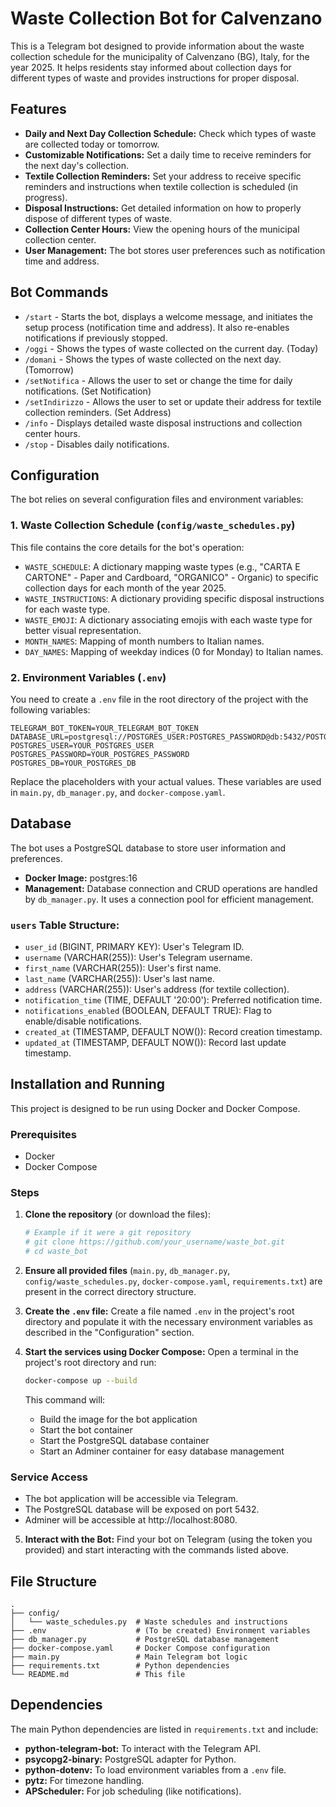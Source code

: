 # Waste Collection Bot for Calvenzano

This is a Telegram bot designed to provide information about the waste collection schedule for the municipality of Calvenzano (BG), Italy, for the year 2025. It helps residents stay informed about collection days for different types of waste and provides instructions for proper disposal.

## Features

- **Daily and Next Day Collection Schedule:** Check which types of waste are collected today or tomorrow.
- **Customizable Notifications:** Set a daily time to receive reminders for the next day's collection.
- **Textile Collection Reminders:** Set your address to receive specific reminders and instructions when textile collection is scheduled (in progress).
- **Disposal Instructions:** Get detailed information on how to properly dispose of different types of waste.
- **Collection Center Hours:** View the opening hours of the municipal collection center.
- **User Management:** The bot stores user preferences such as notification time and address.

## Bot Commands

- `/start` - Starts the bot, displays a welcome message, and initiates the setup process (notification time and address). It also re-enables notifications if previously stopped.
- `/oggi` - Shows the types of waste collected on the current day. (Today)
- `/domani` - Shows the types of waste collected on the next day. (Tomorrow)
- `/setNotifica` - Allows the user to set or change the time for daily notifications. (Set Notification)
- `/setIndirizzo` - Allows the user to set or update their address for textile collection reminders. (Set Address)
- `/info` - Displays detailed waste disposal instructions and collection center hours.
- `/stop` - Disables daily notifications.

## Configuration

The bot relies on several configuration files and environment variables:

### 1. Waste Collection Schedule (`config/waste_schedules.py`)

This file contains the core details for the bot's operation:

- `WASTE_SCHEDULE`: A dictionary mapping waste types (e.g., "CARTA E CARTONE" - Paper and Cardboard, "ORGANICO" - Organic) to specific collection days for each month of the year 2025.
- `WASTE_INSTRUCTIONS`: A dictionary providing specific disposal instructions for each waste type.
- `WASTE_EMOJI`: A dictionary associating emojis with each waste type for better visual representation.
- `MONTH_NAMES`: Mapping of month numbers to Italian names.
- `DAY_NAMES`: Mapping of weekday indices (0 for Monday) to Italian names.

### 2. Environment Variables (`.env`)

You need to create a `.env` file in the root directory of the project with the following variables:

```env
TELEGRAM_BOT_TOKEN=YOUR_TELEGRAM_BOT_TOKEN
DATABASE_URL=postgresql://POSTGRES_USER:POSTGRES_PASSWORD@db:5432/POSTGRES_DB
POSTGRES_USER=YOUR_POSTGRES_USER
POSTGRES_PASSWORD=YOUR_POSTGRES_PASSWORD
POSTGRES_DB=YOUR_POSTGRES_DB
```

Replace the placeholders with your actual values. These variables are used in `main.py`, `db_manager.py`, and `docker-compose.yaml`.

## Database

The bot uses a PostgreSQL database to store user information and preferences.

- **Docker Image:** postgres:16
- **Management:** Database connection and CRUD operations are handled by `db_manager.py`. It uses a connection pool for efficient management.

### `users` Table Structure:

- `user_id` (BIGINT, PRIMARY KEY): User's Telegram ID.
- `username` (VARCHAR(255)): User's Telegram username.
- `first_name` (VARCHAR(255)): User's first name.
- `last_name` (VARCHAR(255)): User's last name.
- `address` (VARCHAR(255)): User's address (for textile collection).
- `notification_time` (TIME, DEFAULT '20:00'): Preferred notification time.
- `notifications_enabled` (BOOLEAN, DEFAULT TRUE): Flag to enable/disable notifications.
- `created_at` (TIMESTAMP, DEFAULT NOW()): Record creation timestamp.
- `updated_at` (TIMESTAMP, DEFAULT NOW()): Record last update timestamp.

## Installation and Running

This project is designed to be run using Docker and Docker Compose.

### Prerequisites

- Docker
- Docker Compose

### Steps

1. **Clone the repository** (or download the files):

   ```bash
   # Example if it were a git repository
   # git clone https://github.com/your_username/waste_bot.git
   # cd waste_bot
   ```

2. **Ensure all provided files** (`main.py`, `db_manager.py`, `config/waste_schedules.py`, `docker-compose.yaml`, `requirements.txt`) are present in the correct directory structure.

3. **Create the `.env` file:**
   Create a file named `.env` in the project's root directory and populate it with the necessary environment variables as described in the "Configuration" section.

4. **Start the services using Docker Compose:**
   Open a terminal in the project's root directory and run:

   ```bash
   docker-compose up --build
   ```

   This command will:
   - Build the image for the bot application
   - Start the bot container
   - Start the PostgreSQL database container
   - Start an Adminer container for easy database management

### Service Access

- The bot application will be accessible via Telegram.
- The PostgreSQL database will be exposed on port 5432.
- Adminer will be accessible at http://localhost:8080.

5. **Interact with the Bot:**
   Find your bot on Telegram (using the token you provided) and start interacting with the commands listed above.

## File Structure

```
.
├── config/
│   └── waste_schedules.py  # Waste schedules and instructions
├── .env                    # (To be created) Environment variables
├── db_manager.py           # PostgreSQL database management
├── docker-compose.yaml     # Docker Compose configuration
├── main.py                 # Main Telegram bot logic
├── requirements.txt        # Python dependencies
└── README.md               # This file
```

## Dependencies

The main Python dependencies are listed in `requirements.txt` and include:

- **python-telegram-bot:** To interact with the Telegram API.
- **psycopg2-binary:** PostgreSQL adapter for Python.
- **python-dotenv:** To load environment variables from a `.env` file.
- **pytz:** For timezone handling.
- **APScheduler:** For job scheduling (like notifications).
